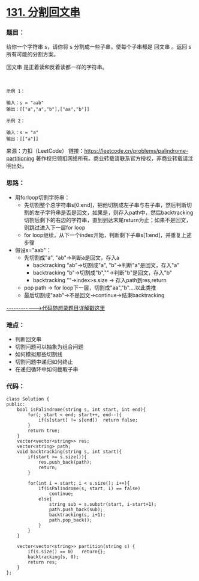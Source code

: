 # [131. 分割回文串](https://leetcode.cn/problems/palindrome-partitioning/)
### 题目：
给你一个字符串 s，请你将 s 分割成一些子串，使每个子串都是 回文串 。返回 s 所有可能的分割方案。

回文串 是正着读和反着读都一样的字符串。

 
```
示例 1：

输入：s = "aab"
输出：[["a","a","b"],["aa","b"]]
```
```
示例 2：

输入：s = "a"
输出：[["a"]]
```

来源：力扣（LeetCode）
链接：https://leetcode.cn/problems/palindrome-partitioning
著作权归领扣网络所有。商业转载请联系官方授权，非商业转载请注明出处。

### 思路：
- 用forloop切割字符串：
  - 先切割整个总字符串s[0:end]，把他切割成左子串与右子串，然后判断切割的左子字符串是否是回文，如果是，则存入path中，然后backtracking切割后剩下的右边的字符串，直到到达末尾return为止；如果不是回文，则跳过进入下一层for loop
  - for loop继续，从下一个index开始，判断剩下子串s[1:end]，并重复上述步骤
- 假设s="aab"：
  - 先切割成"a", "ab"->判断a是回文，存入a
    - backtracking “ab"->切割成"a", "b"->判断"a"是回文，存入"a"
    - backtracking "b"->切割成"b",""->判断"b"是回文，存入"b"
    - backtracking ""->index>s.size -> 存入path到res,return
  - pop path -> for loop下一层，切割成"aa","b"....以此类推
  - 最后切割成"aab"->不是回文->continue->结束backtracking

[------------>代码随想录题目详解戳这里](https://programmercarl.com/0131.%E5%88%86%E5%89%B2%E5%9B%9E%E6%96%87%E4%B8%B2.html)

### 难点：
- 判断回文串
- 切割问题可以抽象为组合问题
- 如何模拟那些切割线
- 切割问题中递归如何终止
- 在递归循环中如何截取子串


### 代码：  
```
class Solution {
public:
    bool isPalindrome(string s, int start, int end){
        for(; start < end; start++, end--){
            if(s[start] != s[end])  return false;
        }
        return true;
    }
    vector<vector<string>> res;
    vector<string> path;
    void backtracking(string s, int start){
        if(start >= s.size()){
            res.push_back(path);
            return;
        }

        for(int i = start; i < s.size(); i++){
            if(isPalindrome(s, start, i) == false)
                continue;
            else{
                string sub = s.substr(start, i-start+1);
                path.push_back(sub);
                backtracking(s, i+1);
                path.pop_back();
            }
        }
    }

    vector<vector<string>> partition(string s) {
        if(s.size() == 0)   return{};
        backtracking(s, 0);
        return res;
    }
};
```